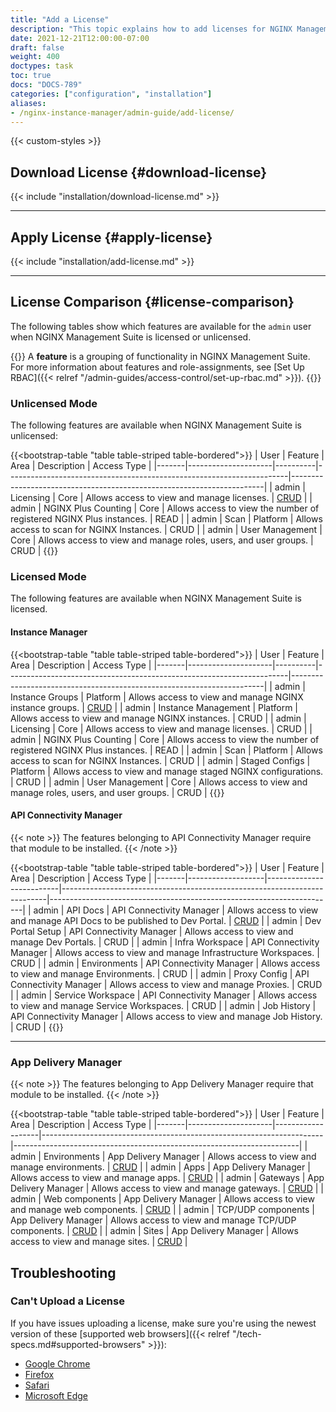 ```yaml
---
title: "Add a License"
description: "This topic explains how to add licenses for NGINX Management Suite modules, including Instance Manager and API Connectivity Manager." 
date: 2021-12-21T12:00:00-07:00
draft: false
weight: 400
doctypes: task
toc: true
docs: "DOCS-789"
categories: ["configuration", "installation"]
aliases:
- /nginx-instance-manager/admin-guide/add-license/
---
```


{{< custom-styles >}}

## Download License {#download-license}

{{< include "installation/download-license.md" >}}

---

## Apply License {#apply-license}

{{< include "installation/add-license.md" >}}

---

## License Comparison {#license-comparison}

The following tables show which features are available for the `admin` user when NGINX Management Suite is licensed or unlicensed.

{{<see-also>}}
A **feature** is a grouping of functionality in NGINX Management Suite. For more information about features and role-assignments, see [Set Up RBAC]({{< relref "/admin-guides/access-control/set-up-rbac.md" >}}).
{{</see-also>}}

### Unlicensed Mode

The following features are available when NGINX Management Suite is unlicensed:

{{<bootstrap-table "table table-striped table-bordered">}}
| User  | Feature             | Area     | Description                                                          | Access&nbsp;Type                                                      |
|-------|---------------------|----------|----------------------------------------------------------------------|-----------------------------------------------------------------------|
| admin | Licensing           | Core     | Allows access to view and manage licenses.                           | [CRUD](https://en.wikipedia.org/wiki/Create,_read,_update_and_delete) |
| admin | NGINX Plus Counting | Core     | Allows access to view the number of registered NGINX Plus instances. | READ                                                                  |
| admin | Scan                | Platform | Allows access to scan for NGINX Instances.                           | CRUD                                                                  |
| admin | User Management     | Core     | Allows access to view and manage roles, users, and user groups.      | CRUD                                                                  |
{{</bootstrap-table>}}

### Licensed Mode

The following features are available when NGINX Management Suite is licensed.

#### Instance Manager

{{<bootstrap-table "table table-striped table-bordered">}}
| User  | Feature             | Area     | Description                                                          | Access&nbsp;Type                                                      |
|-------|---------------------|----------|----------------------------------------------------------------------|-----------------------------------------------------------------------|
| admin | Instance Groups     | Platform | Allows access to view and manage NGINX instance groups.              | [CRUD](https://en.wikipedia.org/wiki/Create,_read,_update_and_delete) |
| admin | Instance Management | Platform | Allows access to view and manage NGINX instances.                    | CRUD                                                                  |
| admin | Licensing           | Core     | Allows access to view and manage licenses.                           | CRUD                                                                  |
| admin | NGINX Plus Counting | Core     | Allows access to view the number of registered NGINX Plus instances. | READ                                                                  |
| admin | Scan                | Platform | Allows access to scan for NGINX Instances.                           | CRUD                                                                  |
| admin | Staged Configs      | Platform | Allows access to view and manage staged NGINX configurations.        | CRUD                                                                  |
| admin | User Management     | Core     | Allows access to view and manage roles, users, and user groups.      | CRUD                                                                  |
{{</bootstrap-table>}}

#### API Connectivity Manager

{{< note >}}
The features belonging to API Connectivity Manager require that module to be installed.
{{< /note >}}

{{<bootstrap-table "table table-striped table-bordered">}}
| User  | Feature           | Area                     | Description                                                              | Access&nbsp;Type                                                      |
|-------|-------------------|--------------------------|--------------------------------------------------------------------------|-----------------------------------------------------------------------|
| admin | API Docs          | API Connectivity Manager | Allows access to view and manage API Docs to be published to Dev Portal. | [CRUD](https://en.wikipedia.org/wiki/Create,_read,_update_and_delete) |
| admin | Dev Portal Setup  | API Connectivity Manager | Allows access to view and manage Dev Portals.                            | CRUD                                                                  |
| admin | Infra Workspace   | API Connectivity Manager | Allows access to view and manage Infrastructure Workspaces.              | CRUD                                                                  |
| admin | Environments      | API Connectivity Manager | Allows access to view and manage Environments.                           | CRUD                                                                  |
| admin | Proxy Config      | API Connectivity Manager | Allows access to view and manage Proxies.                                | CRUD                                                                  |
| admin | Service Workspace | API Connectivity Manager | Allows access to view and manage Service Workspaces.                     | CRUD                                                                  |
| admin | Job History       | API Connectivity Manager | Allows access to view and manage Job History.                            | CRUD                                                                  |
{{</bootstrap-table>}}

---

### App Delivery Manager

{{< note >}}
The features belonging to App Delivery Manager require that module to be installed.
{{< /note >}}

{{<bootstrap-table "table table-striped table-bordered">}}
| User  | Feature             | Area              | Description                                                          | Access&nbsp;Type                                                      |
|-------|---------------------|-------------------|----------------------------------------------------------------------|-----------------------------------------------------------------------|
| admin | Environments        | App Delivery Manager      | Allows access to view and manage environments.                      | [CRUD](https://en.wikipedia.org/wiki/Create,_read,_update_and_delete) |
| admin | Apps        | App Delivery Manager      | Allows access to view and manage apps.                      | [CRUD](https://en.wikipedia.org/wiki/Create,_read,_update_and_delete) |
| admin | Gateways        | App Delivery Manager      | Allows access to view and manage gateways.                      | [CRUD](https://en.wikipedia.org/wiki/Create,_read,_update_and_delete) |
| admin | Web components        | App Delivery Manager      | Allows access to view and manage web components.                      | [CRUD](https://en.wikipedia.org/wiki/Create,_read,_update_and_delete) |
| admin | TCP/UDP components        | App Delivery Manager      | Allows access to view and manage TCP/UDP components.                      | [CRUD](https://en.wikipedia.org/wiki/Create,_read,_update_and_delete) |
| admin | Sites        | App Delivery Manager      | Allows access to view and manage sites.                      | [CRUD](https://en.wikipedia.org/wiki/Create,_read,_update_and_delete) |


## Troubleshooting

### Can't Upload a License

If you have issues uploading a license, make sure you're using the newest version of these [supported web browsers]({{< relref "/tech-specs.md#supported-browsers" >}}):

- [Google Chrome](https://www.google.com/chrome/)
- [Firefox](https://www.mozilla.org/en-US/firefox/new/)
- [Safari](https://support.apple.com/downloads/safari)
- [Microsoft Edge](https://www.microsoft.com/en-us/edge)
